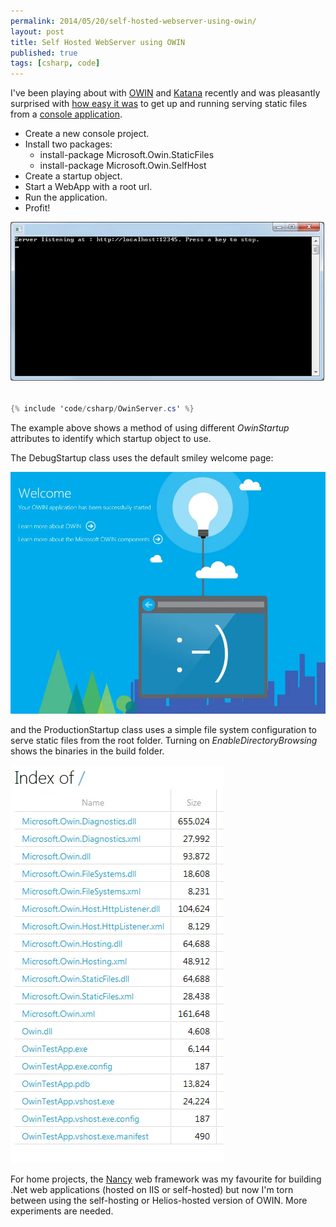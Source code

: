 ```yaml
---
permalink: 2014/05/20/self-hosted-webserver-using-owin/
layout: post
title: Self Hosted WebServer using OWIN
published: true
tags: [csharp, code]
---
```


I've been playing about with [OWIN](http://owin.org/) and [Katana](http://msdn.microsoft.com/en-us/magazine/dn451439.aspx)
recently and was pleasantly surprised with [how easy it was](http://www.asp.net/aspnet/overview/owin-and-katana/an-overview-of-project-katana)
to get up and running serving static files from a [console application](http://www.asp.net/aspnet/overview/owin-and-katana/getting-started-with-owin-and-katana).

- Create a new console project.
- Install two packages:
  - install-package Microsoft.Owin.StaticFiles
  - install-package Microsoft.Owin.SelfHost
- Create a startup object.
- Start a WebApp with a root url.
- Run the application.
- Profit!

![console](/img/posts/self-hosted-webserver-using-owin/console.webp)

```csharp

{% include 'code/csharp/OwinServer.cs' %}

```

The example above shows a method of using different _OwinStartup_ attributes
to identify which startup object to use.

The DebugStartup class uses the default smiley welcome page:

![welcome](/img/posts/self-hosted-webserver-using-owin/index-welcome.webp)

and the ProductionStartup class uses a simple file system configuration to
serve static files from the root folder. Turning on _EnableDirectoryBrowsing_
shows the binaries in the build folder.

![listing](/img/posts/self-hosted-webserver-using-owin/index-browse-folder.webp)

For home projects, the [Nancy](http://nancyfx.org/) web framework was my
favourite for building .Net web applications (hosted on IIS or self-hosted)
but now I'm torn between using the self-hosting or Helios-hosted version of
OWIN. More experiments are needed.
